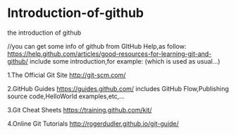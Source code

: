 # Introduction-of-github
the introduction of github


//you can get some info of github from GItHub Help,as follow:
https://help.github.com/articles/good-resources-for-learning-git-and-github/      include some introduction,for example:
(which is used as usual...)

1.The Official Git Site
http://git-scm.com/


2.GitHub Guides
https://guides.github.com/       includes GitHub Flow,Publishing source code,HelloWorld examples,etc,...


3.Git Cheat Sheets
https://training.github.com/kit/


4.Online Git Tutorials
http://rogerdudler.github.io/git-guide/
